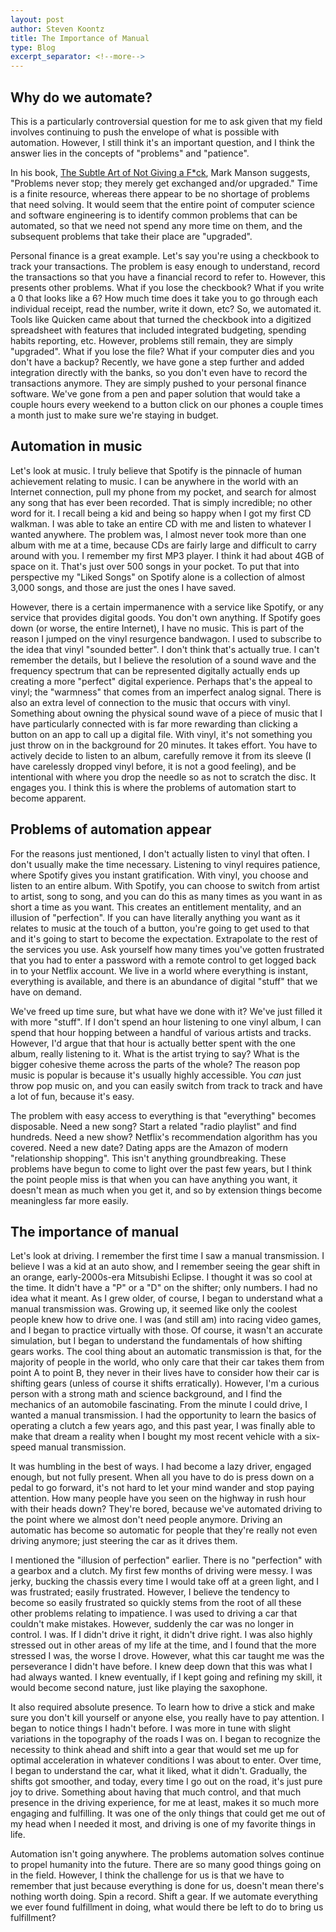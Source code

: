 ```yaml
---
layout: post
author: Steven Koontz
title: The Importance of Manual
type: Blog
excerpt_separator: <!--more-->
---
```


## Why do we automate?

This is a particularly controversial question for me to ask given that my field involves continuing to push the envelope of what is possible with automation. However, I still think it's an important question, and I think the answer lies in the concepts of "problems" and "patience".

In his book, [The Subtle Art of Not Giving a F*ck](https://www.amazon.com/Subtle-Art-Not-Giving-Counterintuitive/dp/0062457713/ref=as_li_ss_tl?s=books&ie=UTF8&qid=1486908970&sr=1-1&keywords=the+subtle+art+of+not+giving+a+f---+mark+manson&linkCode=sl1&tag=movquo-20&linkId=e40c57248cf654eb6b3611c43a0c6dcc), Mark Manson suggests, "Problems never stop; they merely get exchanged and/or upgraded." Time is a finite resource, whereas there appear to be no shortage of problems that need solving. It would seem that the entire point of computer science and software engineering is to identify common problems that can be automated, so that we need not spend any more time on them, and the subsequent problems that take their place are "upgraded".

<!--more-->

Personal finance is a great example. Let's say you're using a checkbook to track your transactions. The problem is easy enough to understand, record the transactions so that you have a financial record to refer to. However, this presents other problems. What if you lose the checkbook? What if you write a 0 that looks like a 6? How much time does it take you to go through each individual receipt, read the number, write it down, etc? So, we automated it. Tools like Quicken came about that turned the checkbook into a digitized spreadsheet with features that included integrated budgeting, spending habits reporting, etc. However, problems still remain, they are simply "upgraded". What if you lose the file? What if your computer dies and you don't have a backup? Recently, we have gone a step further and added integration directly with the banks, so you don't even have to record the transactions anymore. They are simply pushed to your personal finance software. We've gone from a pen and paper solution that would take a couple hours every weekend to a button click on our phones a couple times a month just to make sure we're staying in budget.

## Automation in music

Let's look at music. I truly believe that Spotify is the pinnacle of human achievement relating to music. I can be anywhere in the world with an Internet connection, pull my phone from my pocket, and search for almost any song that has ever been recorded. That is simply incredible; no other word for it. I recall being a kid and being so happy when I got my first CD walkman. I was able to take an entire CD with me and listen to whatever I wanted anywhere. The problem was, I almost never took more than one album with me at a time, because CDs are fairly large and difficult to carry around with you. I remember my first MP3 player. I think it had about 4GB of space on it. That's just over 500 songs in your pocket. To put that into perspective my "Liked Songs" on Spotify alone is a collection of almost 3,000 songs, and those are just the ones I have saved.

However, there is a certain impermanence with a service like Spotify, or any service that provides digital goods. You don't own anything. If Spotify goes down (or worse, the entire Internet), I have no music. This is part of the reason I jumped on the vinyl resurgence bandwagon. I used to subscribe to the idea that vinyl "sounded better". I don't think that's actually true. I can't remember the details, but I believe the resolution of a sound wave and the frequency spectrum that can be represented digitally actually ends up creating a more "perfect" digital experience. Perhaps that's the appeal to vinyl; the "warmness" that comes from an imperfect analog signal. There is also an extra level of connection to the music that occurs with vinyl. Something about owning the physical sound wave of a piece of music that I have particularly connected with is far more rewarding than clicking a button on an app to call up a digital file. With vinyl, it's not something you just throw on in the background for 20 minutes. It takes effort. You have to actively decide to listen to an album, carefully remove it from its sleeve (I have carelessly dropped vinyl before, it is not a good feeling), and be intentional with where you drop the needle so as not to scratch the disc. It engages you. I think this is where the problems of automation start to become apparent.

## Problems of automation appear

For the reasons just mentioned, I don't actually listen to vinyl that often. I don't usually make the time necessary. Listening to vinyl requires patience, where Spotify gives you instant gratification. With vinyl, you choose and listen to an entire album. With Spotify, you can choose to switch from artist to artist, song to song, and you can do this as many times as you want in as short a time as you want. This creates an entitlement mentality, and an illusion of "perfection". If you can have literally anything you want as it relates to music at the touch of a button, you're going to get used to that and it's going to start to become the expectation. Extrapolate to the rest of the services you use. Ask yourself how many times you've gotten frustrated that you had to enter a password with a remote control to get logged back in to your Netflix account. We live in a world where everything is instant, everything is available, and there is an abundance of digital "stuff" that we have on demand.

We've freed up time sure, but what have we done with it? We've just filled it with more "stuff". If I don't spend an hour listening to one vinyl album, I can spend that hour hopping between a handful of various artists and tracks. However, I'd argue that that hour is actually better spent with the one album, really listening to it. What is the artist trying to say? What is the bigger cohesive theme across the parts of the whole? The reason pop music is popular is because it's usually highly accessible. You _can_ just throw pop music on, and you can easily switch from track to track and have a lot of fun, because it's easy.

The problem with easy access to everything is that "everything" becomes disposable. Need a new song? Start a related "radio playlist" and find hundreds. Need a new show? Netflix's recommendation algorithm has you covered. Need a new date? Dating apps are the Amazon of modern "relationship shopping". This isn't anything groundbreaking. These problems have begun to come to light over the past few years, but I think the point people miss is that when you can have anything you want, it doesn't mean as much when you get it, and so by extension things become meaningless far more easily.

## The importance of manual

Let's look at driving. I remember the first time I saw a manual transmission. I believe I was a kid at an auto show, and I remember seeing the gear shift in an orange, early-2000s-era Mitsubishi Eclipse. I thought it was so cool at the time. It didn't have a "P" or a "D" on the shifter; only numbers. I had no idea what it meant. As I grew older, of course, I began to understand what a manual transmission was. Growing up, it seemed like only the coolest people knew how to drive one. I was (and still am) into racing video games, and I began to practice virtually with those. Of course, it wasn't an accurate simulation, but I began to understand the fundamentals of how shifting gears works. The cool thing about an automatic transmission is that, for the majority of people in the world, who only care that their car takes them from point A to point B, they never in their lives have to consider how their car is shifting gears (unless of course it shifts erratically). However, I'm a curious person with a strong math and science background, and I find the mechanics of an automobile fascinating. From the minute I could drive, I wanted a manual transmission. I had the opportunity to learn the basics of operating a clutch a few years ago, and this past year, I was finally able to make that dream a reality when I bought my most recent vehicle with a six-speed manual transmission.

It was humbling in the best of ways. I had become a lazy driver, engaged enough, but not fully present. When all you have to do is press down on a pedal to go forward, it's not hard to let your mind wander and stop paying attention. How many people have you seen on the highway in rush hour with their heads down? They're bored, because we've automated driving to the point where we almost don't need people anymore. Driving an automatic has become so automatic for people that they're really not even driving anymore; just steering the car as it drives them.

I mentioned the "illusion of perfection" earlier. There is no "perfection" with a gearbox and a clutch. My first few months of driving were messy. I was jerky, bucking the chassis every time I would take off at a green light, and I was frustrated; easily frustrated. However, I believe the tendency to become so easily frustrated so quickly stems from the root of all these other problems relating to impatience. I was used to driving a car that couldn't make mistakes. However, suddenly the car was no longer in control. I was. If I didn't drive it right, it didn't drive right. I was also highly stressed out in other areas of my life at the time, and I found that the more stressed I was, the worse I drove. However, what this car taught me was the perseverance I didn't have before. I knew deep down that this was what I had always wanted. I knew eventually, if I kept going and refining my skill, it would become second nature, just like playing the saxophone.

It also required absolute presence. To learn how to drive a stick and make sure you don't kill yourself or anyone else, you really have to pay attention. I began to notice things I hadn't before. I was more in tune with slight variations in the topography of the roads I was on. I began to recognize the necessity to think ahead and shift into a gear that would set me up for optimal acceleration in whatever conditions I was about to enter. Over time, I began to understand the car, what it liked, what it didn't. Gradually, the shifts got smoother, and today, every time I go out on the road, it's just pure joy to drive. Something about having that much control, and that much presence in the driving experience, for me at least, makes it so much more engaging and fulfilling. It was one of the only things that could get me out of my head when I needed it most, and driving is one of my favorite things in life.

Automation isn't going anywhere. The problems automation solves continue to propel humanity into the future. There are so many good things going on in the field. However, I think the challenge for us is that we have to remember that just because everything is done for us, doesn't mean there's nothing worth doing. Spin a record. Shift a gear. If we automate everything we ever found fulfillment in doing, what would there be left to do to bring us fulfillment?
